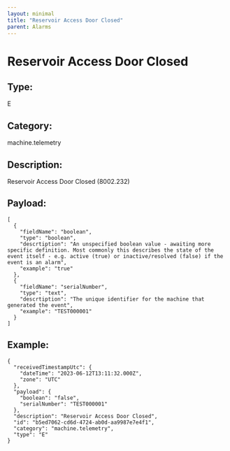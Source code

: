 ```yaml
---
layout: minimal
title: "Reservoir Access Door Closed"
parent: Alarms
---
```


# Reservoir Access Door Closed

## Type:

E

## Category:

machine.telemetry

## Description: 

Reservoir Access Door Closed (8002.232)

## Payload:

```
[
  {
    "fieldName": "boolean",
    "type": "boolean",
    "descrtiption": "An unspecified boolean value - awaiting more specific definition. Most commonly this describes the state of the event itself - e.g. active (true) or inactive/resolved (false) if the event is an alarm",
    "example": "true"
  },
  {
    "fieldName": "serialNumber",
    "type": "text",
    "descrtiption": "The unique identifier for the machine that generated the event",
    "example": "TEST000001"
  }
]
```

## Example:

```
{
  "receivedTimestampUtc": {
    "dateTime": "2023-06-12T13:11:32.000Z",
    "zone": "UTC"
  },
  "payload": {
    "boolean": "false",
    "serialNumber": "TEST000001"
  },
  "description": "Reservoir Access Door Closed",
  "id": "b5ed7062-cd6d-4724-ab0d-aa9987e7e4f1",
  "category": "machine.telemetry",
  "type": "E"
}
```
